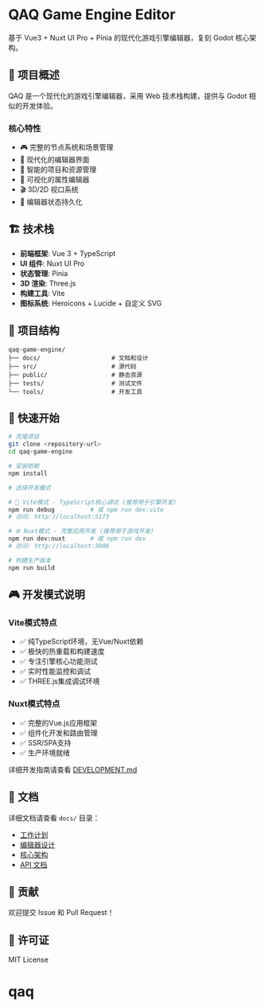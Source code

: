 # QAQ Game Engine Editor

基于 Vue3 + Nuxt UI Pro + Pinia 的现代化游戏引擎编辑器，复刻 Godot 核心架构。

## 🎯 项目概述

QAQ 是一个现代化的游戏引擎编辑器，采用 Web 技术栈构建，提供与 Godot 相似的开发体验。

### 核心特性
- 🎮 完整的节点系统和场景管理
- 🎨 现代化的编辑器界面
- 📁 智能的项目和资源管理
- 🔧 可视化的属性编辑器
- 🎬 3D/2D 视口系统
- 💾 编辑器状态持久化

## 🏗️ 技术栈

- **前端框架**: Vue 3 + TypeScript
- **UI 组件**: Nuxt UI Pro
- **状态管理**: Pinia
- **3D 渲染**: Three.js
- **构建工具**: Vite
- **图标系统**: Heroicons + Lucide + 自定义 SVG

## 📁 项目结构

```
qaq-game-engine/
├── docs/                    # 文档和设计
├── src/                     # 源代码
├── public/                  # 静态资源
├── tests/                   # 测试文件
└── tools/                   # 开发工具
```

## 🚀 快速开始

```bash
# 克隆项目
git clone <repository-url>
cd qaq-game-engine

# 安装依赖
npm install

# 选择开发模式

# 🔧 Vite模式 - TypeScript核心调试 (推荐用于引擎开发)
npm run debug          # 或 npm run dev:vite
# 访问: http://localhost:5173

# 🌐 Nuxt模式 - 完整应用开发 (推荐用于游戏开发)
npm run dev:nuxt       # 或 npm run dev
# 访问: http://localhost:3000

# 构建生产版本
npm run build
```

## 🎮 开发模式说明

### Vite模式特点
- ✅ 纯TypeScript环境，无Vue/Nuxt依赖
- ✅ 极快的热重载和构建速度
- ✅ 专注引擎核心功能测试
- ✅ 实时性能监控和调试
- ✅ THREE.js集成调试环境

### Nuxt模式特点
- ✅ 完整的Vue.js应用框架
- ✅ 组件化开发和路由管理
- ✅ SSR/SPA支持
- ✅ 生产环境就绪

详细开发指南请查看 [DEVELOPMENT.md](DEVELOPMENT.md)

## 📖 文档

详细文档请查看 `docs/` 目录：

- [工作计划](docs/work-plan.md)
- [编辑器设计](docs/editor-design.md)
- [核心架构](docs/core-architecture.md)
- [API 文档](docs/api-reference.md)

## 🤝 贡献

欢迎提交 Issue 和 Pull Request！

## 📄 许可证

MIT License
# qaq
